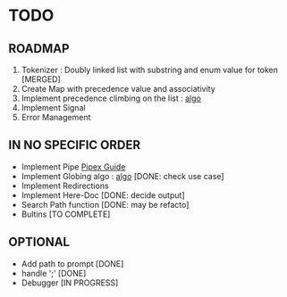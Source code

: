 # TODO
## ROADMAP
1. Tokenizer : Doubly linked list with substring and enum value for token [MERGED]
2. Create Map with precedence value and associativity
3. Implement precedence climbing on the list : [algo](https://eli.thegreenplace.net/2012/08/02/parsing-expressions-by-precedence-climbing)
4. Implement Signal
5. Error Management

## IN NO SPECIFIC ORDER
* Implement Pipe [Pipex Guide](https://reactive.so/post/42-a-comprehensive-guide-to-pipex)
* Implement Globing algo : [algo](https://www.gmarik.info/blog/2020/understanding-glob-matching/)    [DONE: check use case]
* Implement Redirections
* Implement Here-Doc [DONE: decide output]
* Search Path function [DONE: may be refacto]
* Bultins [TO COMPLETE]

## OPTIONAL
* Add path to prompt [DONE]
* handle ';' [DONE]
* Debugger [IN PROGRESS]
